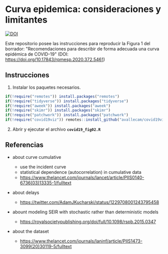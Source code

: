 # Curva epidemica: consideraciones y limitantes



[![DOI](https://zenodo.org/badge/251691938.svg)](https://zenodo.org/badge/latestdoi/251691938)



Este repositorio posee las instrucciones para reproducir la Figura 1 del borrador: "Recomendaciones para describir de forma adecuada una curva epidémica de COVID-19"
(DOI: https://doi.org/10.17843/rpmesp.2020.372.5461)

## Instrucciones

1. Instalar los paquetes necesarios.

```r
if(!require("remotes")) install.packages("remotes")
if(!require("tidyverse")) install.packages("tidyverse")
if(!require("aweek")) install.packages("aweek")
if(!require("skimr")) install.packages("skimr")
if(!require("patchwork")) install.packages("patchwork")
if(!require("covid19viz")) remotes::install_github("avallecam/covid19viz")
```

2. Abrir y ejecutar el archivo __`covid19_fig02.R`__

## Referencias

- about curve cumulative
    + use the incident curve
    + statistical dependence (autocorrelation) in cumulative data
    + https://www.thelancet.com/journals/lancet/article/PIIS0140-6736(03)13335-1/fulltext

- about delays
    + https://twitter.com/AdamJKucharski/status/1229708001243795458

- abount modeling SEIR with stochastic rather than deterministic models
    + https://royalsocietypublishing.org/doi/full/10.1098/rspb.2015.0347

- about the dataset
    + https://www.thelancet.com/journals/laninf/article/PIIS1473-3099(20)30119-5/fulltext
